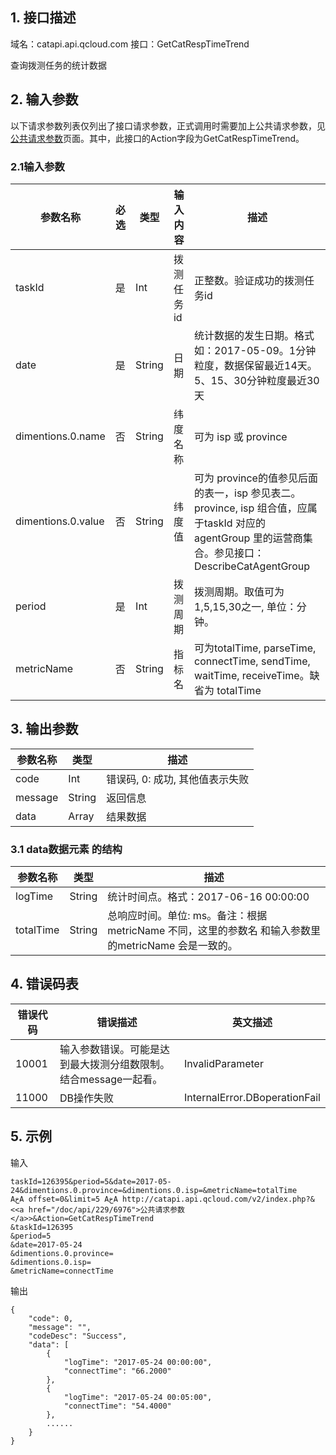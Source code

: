 ## 1. 接口描述

域名：catapi.api.qcloud.com
接口：GetCatRespTimeTrend



查询拨测任务的统计数据

## 2. 输入参数

以下请求参数列表仅列出了接口请求参数，正式调用时需要加上公共请求参数，见<a href="/doc/api/405/公共请求参数" title="公共请求参数">公共请求参数</a>页面。其中，此接口的Action字段为GetCatRespTimeTrend。

### 2.1输入参数

| 参数名称               | 必选   | 类型     | 输入内容   | 描述                                       |
| ------------------ | ---- | ------ | ------ | ---------------------------------------- |
| taskId             | 是    | Int    | 拨测任务id | 正整数。验证成功的拨测任务id                          |
| date               | 是    | String | 日期     | 统计数据的发生日期。格式如：2017-05-09。1分钟粒度，数据保留最近14天。5、15、30分钟粒度最近30天 |
| dimentions.0.name  | 否    | String | 纬度名称   | 可为 isp 或 province                        |
| dimentions.0.value | 否    | String | 纬度值    | 可为 province的值参见后面的表一，isp 参见表二。province, isp 组合值，应属于taskId 对应的agentGroup 里的运营商集合。参见接口：DescribeCatAgentGroup |
| period             | 是    | Int    | 拨测周期   | 拨测周期。取值可为1,5,15,30之一, 单位：分钟。             |
| metricName         | 否    | String | 指标名    | 可为totalTime, parseTime, connectTime, sendTime, waitTime, receiveTime。缺省为 totalTime |
#### 

## 3. 输出参数

| 参数名称    | 类型     | 描述                  |
| ------- | ------ | ------------------- |
| code    | Int    | 错误码, 0: 成功, 其他值表示失败 |
| message | String | 返回信息                |
| data    | Array  | 结果数据                |

### 3.1 data数据元素 的结构

| 参数名称      | 类型     | 描述                                       |
| --------- | ------ | ---------------------------------------- |
| logTime   | String | 统计时间点。格式：2017-06-16 00:00:00             |
| totalTime | String | 总响应时间。单位: ms。备注：根据metricName 不同，这里的参数名 和输入参数里的metricName 会是一致的。 |



## 4. 错误码表

| 错误代码  | 错误描述                                | 英文描述                          |
| ----- | ----------------------------------- | ----------------------------- |
| 10001 | 输入参数错误。可能是达到最大拨测分组数限制。结合message一起看。 | InvalidParameter              |
| 11000 | DB操作失败                              | InternalError.DBoperationFail |

## 5. 示例

输入

```
taskId=126395&period=5&date=2017-05-24&dimentions.0.province=&dimentions.0.isp=&metricName=totalTime AخA offset=0&limit=5 AخA http://catapi.api.qcloud.com/v2/index.php?& <<a href="/doc/api/229/6976">公共请求参数</a>>&Action=GetCatRespTimeTrend
&taskId=126395
&period=5
&date=2017-05-24
&dimentions.0.province=
&dimentions.0.isp=
&metricName=connectTime
```

输出

```
{
    "code": 0,
    "message": "",
    "codeDesc": "Success",
    "data": [
        {
            "logTime": "2017-05-24 00:00:00",
            "connectTime": "66.2000"
        },
        {
            "logTime": "2017-05-24 00:05:00",
            "connectTime": "54.4000"
        },
        ......
    }
}
```
